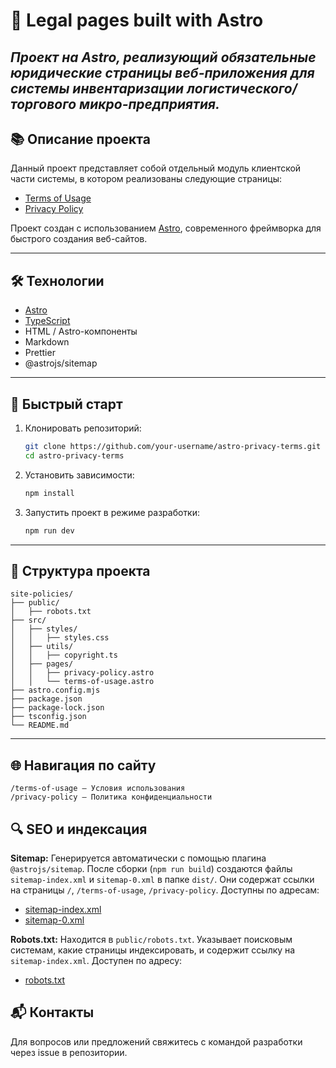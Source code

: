 # 🐉 Legal pages built with Astro #

_Проект на Astro, реализующий обязательные юридические страницы веб-приложения для системы инвентаризации логистического/торгового микро-предприятия._
---

## 📚 Описание проекта

Данный проект представляет собой отдельный модуль клиентской части системы, в котором реализованы следующие страницы:
- [Terms of Usage](https://site-policies.vercel.app/terms-of-usage)
- [Privacy Policy](https://site-policies.vercel.app/privacy-policy)

Проект создан с использованием [Astro](https://astro.build/), современного фреймворка для быстрого создания веб-сайтов.

---

## 🛠 Технологии

- [Astro](https://astro.build/)
- [TypeScript](https://www.typescriptlang.org/)
- HTML / Astro-компоненты
- Markdown 
- Prettier
- @astrojs/sitemap 

---

## 🚀 Быстрый старт

1. Клонировать репозиторий:
   ```bash
   git clone https://github.com/your-username/astro-privacy-terms.git
   cd astro-privacy-terms

2. Установить зависимости:
   ```bash
   npm install

3. Запустить проект в режиме разработки:
   ```bash
   npm run dev

---

## 📂 Структура проекта

```pqsql
site-policies/    
├── public/
│   ├── robots.txt             
├── src/
│   ├── styles/
│   │   ├── styles.css
│   ├── utils/
│   │   ├── copyright.ts
│   ├── pages/
│   │   ├── privacy-policy.astro
│   │   └── terms-of-usage.astro         
├── astro.config.mjs
├── package.json
├── package-lock.json
├── tsconfig.json
└── README.md
```

---

## 🌐 Навигация по сайту
```
/terms-of-usage — Условия использования 
/privacy-policy — Политика конфиденциальности 
```
## 🔍 SEO и индексация
**Sitemap:** Генерируется автоматически с помощью плагина ```@astrojs/sitemap```. После сборки (```npm run build```) создаются файлы ```sitemap-index.xml``` и ```sitemap-0.xml``` в папке ```dist/```. Они содержат ссылки на страницы ```/```, ```/terms-of-usage```, ```/privacy-policy```. Доступны по адресам:
- [sitemap-index.xml](https://site-policies.vercel.app/sitemap-index.xml)
- [sitemap-0.xml](https://site-policies.vercel.app/sitemap-0.xml)

**Robots.txt:** Находится в ```public/robots.txt```. Указывает поисковым системам, какие страницы индексировать, и содержит ссылку на ```sitemap-index.xml```. Доступен по адресу:
- [robots.txt](https://site-policies.vercel.app/robots.txt)

## 📬 Контакты

Для вопросов или предложений свяжитесь с командой разработки через issue в репозитории.